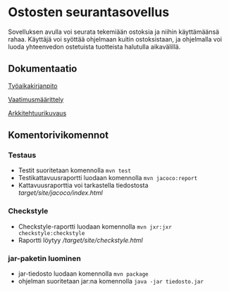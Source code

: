 # Ostosten seurantasovellus

Sovelluksen avulla voi seurata tekemiään ostoksia ja niihin käyttämäänsä rahaa. Käyttäjä voi syöttää ohjelmaan kuitin ostoksistaan, ja ohjelmalla voi luoda yhteenvedon ostetuista tuotteista halutulla aikavälillä.

## Dokumentaatio
[Työaikakirjanpito](tyoaikakirjanpito.md)

[Vaatimusmäärittely](dokumentaatio/vaatimusmaarittely.md)

[Arkkitehtuurikuvaus](dokumentaatio/arkkitehtuuri.md)

## Komentorivikomennot 

### Testaus
- Testit suoritetaan komennolla `mvn test`
- Testikattavuusraportti luodaan komennolla `mvn jacoco:report`
- Kattavuusraporttia voi tarkastella tiedostosta *target/site/jacoco/index.html*

### Checkstyle
- Checkstyle-raportti luodaan komennolla `mvn jxr:jxr checkstyle:checkstyle`
- Raportti löytyy */target/site/checkstyle.html*

### jar-paketin luominen
- jar-tiedosto luodaan komennolla `mvn package`
- ohjelman suoritetaan jar:na komennolla `java -jar tiedosto.jar`